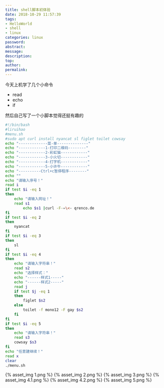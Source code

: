 ```yaml
---
title: shell脚本初体验
date: 2018-10-29 11:57:39
tags:
- HelloWorld
- shell
- linux
categories: linux
password:
abstract:
message:
description:
top:
author:
permalink:
---
```


今天上机学了几个小命令
* read
* echo
* if

然后自己写了一个小脚本觉得还挺有趣的
<!--more-->

```sh
#!/bin/bash
#liruihao
#menu.sh
#sudo apt curl install nyancat sl figlet toilet cowsay 
echo "-------------菜-单--------------"
echo "------------1-打印二维码--------"
echo "------------2-彩虹猫------------"
echo "------------3-小火切------------"
echo "------------4-打字机------------"
echo "------------5-小许牛------------"
echo "----------Ctrl+c暂停程序--------"
echo ""
echo "请输入序号！"
read i
if test $i -eq 1
then
	echo "请输入网址！"
	read s1
       	echo $s1 |curl -F-=\<- qrenco.de
fi
if test $i -eq 2
then
	nyancat
fi
if test $i -eq 3
then
	sl
fi
if test $i -eq 4
then
	echo "请输入字符串！"
	read s2
	echo "选择样式："
	echo "------样式1-----"
	echo "------样式2-----"
	read j
	if test $j -eq 1
	then
		figlet $s2
	else
		toilet -f mono12 -F gay $s2
	fi
fi
if test $i -eq 5
then
	echo "请输入字符串！"
	read s3
	cowsay $s3
fi
echo "任意建继续！"
read x
clear
./menu.sh

```
{% asset_img 1.png %}
{% asset_img 2.png %}
{% asset_img 3.png %}
{% asset_img 4.1.png %}
{% asset_img 4.2.png %}
{% asset_img 5.png %}